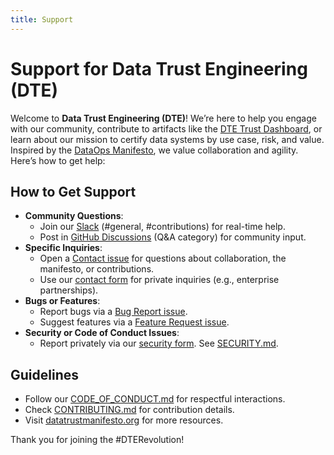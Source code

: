 ```yaml
---
title: Support
---
```


# Support for Data Trust Engineering (DTE)

Welcome to **Data Trust Engineering (DTE)**! We’re here to help you engage with our community, contribute to artifacts like the [DTE Trust Dashboard](/tools/data-trust-dashboard/DTE_Trust_Dashboard), or learn about our mission to certify data systems by use case, risk, and value. Inspired by the [DataOps Manifesto](https://dataopsmanifesto.org), we value collaboration and agility. Here’s how to get help:

## How to Get Support
- **Community Questions**:
  - Join our [Slack](https://join.slack.com/t/datatrustengineering/shared_invite/zt-3br05le6v-pxGSBeJGLpVgOsNM9ejGuw) (#general, #contributions) for real-time help.
  - Post in [GitHub Discussions](https://github.com/askbrianfx/DataTrustEngineering/discussions) (Q&A category) for community input.
- **Specific Inquiries**:
  - Open a [Contact issue](https://github.com/askbrianfx/DataTrustEngineering/issues/new?template=contact.yml) for questions about collaboration, the manifesto, or contributions.
  - Use our [contact form](https://forms.gle/uq8w9bAS5GC85o5A6) for private inquiries (e.g., enterprise partnerships).
- **Bugs or Features**:
  - Report bugs via a [Bug Report issue](https://github.com/askbrianfx/DataTrustEngineering/issues/new?template=bug_report.md).
  - Suggest features via a [Feature Request issue](https://github.com/askbrianfx/DataTrustEngineering/issues/new?template=feature_request).
- **Security or Code of Conduct Issues**:
  - Report privately via our [security form](https://forms.gle/BkMJNgfbMuavkUKc8). See [SECURITY.md](/SECURITY).

## Guidelines
- Follow our [CODE_OF_CONDUCT.md](/community/CODE_OF_CONDUCT) for respectful interactions.
- Check [CONTRIBUTING.md](/community/CONTRIBUTING) for contribution details.
- Visit [datatrustmanifesto.org](https://datatrustmanifesto.org) for more resources.

Thank you for joining the #DTERevolution!